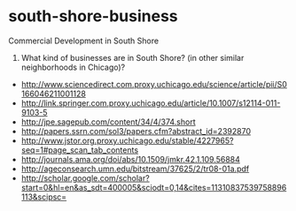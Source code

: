 south-shore-business
====================

Commercial Development in South Shore

1. What kind of businesses are in South Shore? (in other similar neighborhoods in Chicago)?


- http://www.sciencedirect.com.proxy.uchicago.edu/science/article/pii/S0166046211001128
- http://link.springer.com.proxy.uchicago.edu/article/10.1007/s12114-011-9103-5
- http://jpe.sagepub.com/content/34/4/374.short
- http://papers.ssrn.com/sol3/papers.cfm?abstract_id=2392870
- http://www.jstor.org.proxy.uchicago.edu/stable/4227965?seq=1#page_scan_tab_contents
- http://journals.ama.org/doi/abs/10.1509/jmkr.42.1.109.56884
- http://ageconsearch.umn.edu/bitstream/37625/2/tr08-01a.pdf
- http://scholar.google.com/scholar?start=0&hl=en&as_sdt=400005&sciodt=0,14&cites=11310837539758896113&scipsc=

